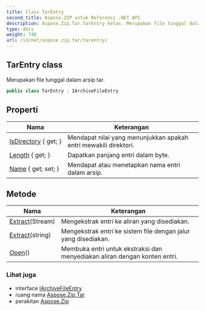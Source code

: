 ```yaml
---
title: Class TarEntry
second_title: Aspose.ZIP untuk Referensi .NET API
description: Aspose.Zip.Tar.TarEntry kelas. Merupakan file tunggal dalam arsip tar.
type: docs
weight: 740
url: /id/net/aspose.zip.tar/tarentry/
---
```

## TarEntry class

Merupakan file tunggal dalam arsip tar.

```csharp
public class TarEntry : IArchiveFileEntry
```

## Properti

| Nama | Keterangan |
| --- | --- |
| [IsDirectory](../../aspose.zip.tar/tarentry/isdirectory/) { get; } | Mendapat nilai yang menunjukkan apakah entri mewakili direktori. |
| [Length](../../aspose.zip.tar/tarentry/length/) { get; } | Dapatkan panjang entri dalam byte. |
| [Name](../../aspose.zip.tar/tarentry/name/) { get; set; } | Mendapat atau menetapkan nama entri dalam arsip. |

## Metode

| Nama | Keterangan |
| --- | --- |
| [Extract](../../aspose.zip.tar/tarentry/extract/#extract_1)(Stream) | Mengekstrak entri ke aliran yang disediakan. |
| [Extract](../../aspose.zip.tar/tarentry/extract/#extract)(string) | Mengekstrak entri ke sistem file dengan jalur yang disediakan. |
| [Open](../../aspose.zip.tar/tarentry/open/)() | Membuka entri untuk ekstraksi dan menyediakan aliran dengan konten entri. |

### Lihat juga

* interface [IArchiveFileEntry](../../aspose.zip/iarchivefileentry/)
* ruang nama [Aspose.Zip.Tar](../../aspose.zip.tar/)
* perakitan [Aspose.Zip](../../)


